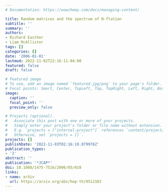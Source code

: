 ```yaml
---
# Documentation: https://wowchemy.com/docs/managing-content/

title: Random matrices and the spectrum of N-flation
subtitle: ''
summary: ''
authors:
- Richard Easther
- Liam McAllister
tags: []
categories: []
date: '2006-01-01'
lastmod: 2022-11-02T22:16:11-04:00
featured: false
draft: false

# Featured image
# To use, add an image named `featured.jpg/png` to your page's folder.
# Focal points: Smart, Center, TopLeft, Top, TopRight, Left, Right, BottomLeft, Bottom, BottomRight.
image:
  caption: ''
  focal_point: ''
  preview_only: false

# Projects (optional).
#   Associate this post with one or more of your projects.
#   Simply enter your project's folder or file name without extension.
#   E.g. `projects = ["internal-project"]` references `content/project/deep-learning/index.md`.
#   Otherwise, set `projects = []`.
projects: []
publishDate: '2022-11-03T02:16:10.879976Z'
publication_types:
- '2'
abstract: ''
publication: '*JCAP*'
doi: 10.1088/1475-7516/2006/05/018
links:
- name: arXiv
  url: https://arxiv.org/abs/hep-th/0512102
---
```

